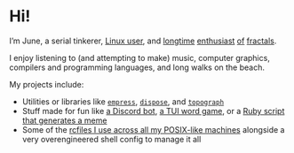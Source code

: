 # Hi!

I’m June, a serial tinkerer, [Linux user], and [longtime][fractal1]
[enthusiast][fractal2] [of][fractal3] [fractals][fractal4].

[Linux user]: https://github.com/ray-kast/zrc
[fractal1]: https://codepen.io/raykast/pen/PpMbYZ
[fractal2]: https://codepen.io/raykast/pen/MKrZMx
[fractal3]: https://codepen.io/raykast/pen/bNJVoQ
[fractal4]: https://github.com/ray-kast/JuliaSet

I enjoy listening to (and attempting to make) music, computer graphics,
compilers and programming languages, and long walks on the beach.

My projects include:
- Utilities or libraries like [`empress`], [`dispose`], and [`topograph`]
- Stuff made for fun like [a Discord bot][the-q], [a TUI word game][omelette],
  or a [Ruby script that generates a meme][loss-system]
- Some of the [rcfiles I use across all my POSIX-like machines][zrc] alongside
  a very overengineered shell config to manage it all

[`empress`]: https://github.com/ray-kast/empress
[`dispose`]: https://github.com/ray-kast/dispose
[`topograph`]: https://github.com/ray-kast/topograph
[the-q]: https://github.com/ray-kast/the-q
[omelette]: https://github.com/ray-kast/Omelette
[loss-system]: https://github.com/ray-kast/LossSystem2
[zrc]: https://github.com/ray-kast/zrc
